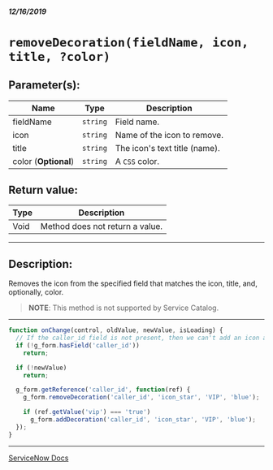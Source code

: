 ##### 12/16/2019
# `removeDecoration(fieldName, icon, title, ?color)`

## Parameter(s):
| Name | Type | Description |
|---|---|---|
| fieldName | `string` | Field name. |
| icon | `string` | Name of the icon to remove. |
| title | `string` | The icon's text title (name). |
| color (**Optional**) | `string` | A `CSS` color. |

## Return value:
| Type | Description |
|---|---|
| Void | Method does not return a value. |

---

## Description:
Removes the icon from the specified field that matches the icon, title, and, optionally, color.

  > **NOTE**: This method is not supported by Service Catalog.

---

```js
function onChange(control, oldValue, newValue, isLoading) {
  // If the caller_id field is not present, then we can't add an icon anywhere
  if (!g_form.hasField('caller_id')) 
    return;

  if (!newValue)
    return;

  g_form.getReference('caller_id', function(ref) {
    g_form.removeDecoration('caller_id', 'icon_star', 'VIP', 'blue');

    if (ref.getValue('vip') === 'true') 
      g_form.addDecoration('caller_id', 'icon_star', 'VIP', 'blue');
  });
}
```

---

[ServiceNow Docs](https://developer.servicenow.com/app.do#!/api_doc?v=newyork&id=r_GlideFormRemoveDecoration_String_String_String)